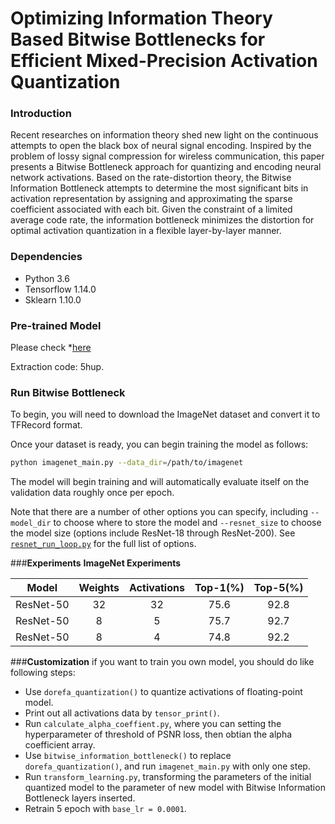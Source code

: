 # Optimizing Information Theory Based Bitwise Bottlenecks for Efficient Mixed-Precision Activation Quantization

### **Introduction**
Recent researches on information theory shed new light on the continuous 
attempts to open the black box of neural signal encoding. Inspired by the 
problem of lossy signal compression for wireless communication, 
this paper presents a Bitwise Bottleneck approach for quantizing 
and encoding neural network activations. Based on the rate-distortion theory, 
the Bitwise Information Bottleneck attempts to determine the most significant bits in activation representation by assigning and approximating the sparse coefficient associated with each bit. Given the constraint of a limited average code rate, the information bottleneck minimizes the distortion for optimal activation quantization in a flexible layer-by-layer manner.



### **Dependencies**

+ Python 3.6
+ Tensorflow 1.14.0
+ Sklearn 1.10.0



### **Pre-trained Model**
Please check *[here](https://pan.baidu.com/s/1kaHGmfAsIUgYib9ugRPqXw)

Extraction code: 5hup.



### **Run Bitwise Bottleneck**
To begin, you will need to download the ImageNet dataset and convert it to
TFRecord format.

Once your dataset is ready, you can begin training the model as follows:

```bash
python imagenet_main.py --data_dir=/path/to/imagenet
```

The model will begin training and will automatically evaluate itself on the
validation data roughly once per epoch.

Note that there are a number of other options you can specify, including
`--model_dir` to choose where to store the model and `--resnet_size` to choose
the model size (options include ResNet-18 through ResNet-200). See
[`resnet_run_loop.py`](resnet_run_loop.py) for the full list of options.



###**Experiments**
**ImageNet Experiments**

Model|Weights|Activations|Top-1(%)|Top-5(%)
:---:|:---:|:---:|:---:|:---:
ResNet-50|32|32|75.6|92.8
ResNet-50|8|5|75.7|92.7
ResNet-50|8|4|74.8|92.2


###**Customization**
if you want to train you own model, you should do like following steps:
+ Use `dorefa_quantization()` to quantize activations of floating-point model.
+ Print out all activations data by `tensor_print()`.
+ Run `calculate_alpha_coeffient.py`, where you can setting the hyperparameter of threshold of PSNR loss, then obtian the
  alpha coefficient array.
+ Use `bitwise_information_bottleneck()` to replace `dorefa_quantization()`, and run `imagenet_main.py` with only one step.
+ Run `transform_learning.py`, transforming the parameters of the initial quantized model to the parameter of  new model with Bitwise
  Information Bottleneck layers inserted.
+ Retrain 5 epoch with `base_lr = 0.0001`.



